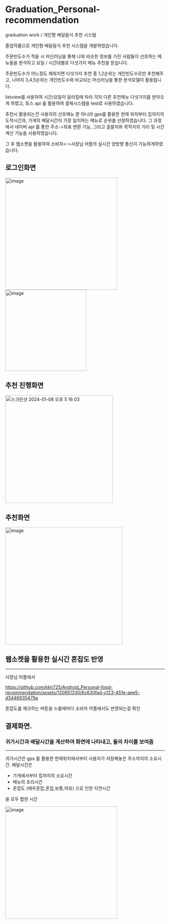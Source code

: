 
# Graduation_Personal-recommendation

graduation work / 개인형 배달음식 추천 시스템

졸업작품으로 개인형 배달음식 추천 시스템을 개발하였습니다.

주문빈도수가 적을 시 머신러닝을 통해 나와 비슷한 정보를 가진 사람들이 선호하는 메뉴들을 분석하고
요일 / 시간대별로 다섯가지 메뉴 추천을 받습니다.

주문빈도수가 어느정도 채워지면 다섯가지 추천 중 1,2순위는 개인빈도수로만 추천해주고,
나머지 3,4,5순위는 개인빈도수와 비교되는 머신러닝을 통한 분석모델이 활용됩니다.

listview를 사용하여 시간/요일이 달라짐에 따라 각자 다른 추천메뉴 다섯가지를 받아오게 하였고,
토스 api 를 활용하여 결제시스템을 test로 사용하였습니다.

추천시 활용되는건 사용자의 선호메뉴 뿐 아니라 gps를 활용한 현재 위치부터 집까지의 도착시간과,
가게의 배달시간이 가장 일치하는 메뉴로 순위를 선정하였습니다. 그 과정에서 네이버 api 를 통한 주소->좌표 변환 기능, 그리고 출발지와 목적지의 거리 및 시간 계산 기능을 사용하였습니다.

그 후 웹소켓을 활용하여 소비자<->사장님 어플의 실시간 양방향 통신이 가능하게하였습니다.

## 로그인화면
<img width="354" alt="image" src="https://github.com/kkh725/Android_Personal-food-recommendation/assets/120651330/b940668f-cffe-4703-8e45-dc37c9a0d16e">

<img width="256" alt="image" src="https://github.com/kkh725/Android_Personal-food-recommendation/assets/120651330/e43512c5-6dfa-4db1-aca2-4a927fff2c0b">

## 추천 진행화면
<img width="340" alt="스크린샷 2024-01-08 오후 5 16 03" src="https://github.com/kkh725/Android_Personal-food-recommendation/assets/120651330/70aa896b-614d-479f-b083-c24c96b6eae0">

## 추천화면 
<img width="370" alt="image" src="https://github.com/kkh725/Android_Personal-food-recommendation/assets/120651330/863e0508-9e79-4db9-8fc5-ffc929a66f77">


## 웹소켓을 활용한 실시간 혼잡도 반영 
----------
사장님 어플에서 

https://github.com/kkh725/Android_Personal-food-recommendation/assets/120651330/6c630fad-cf23-451e-aee5-d3446935479a

혼잡도를 체크하는 버튼을 누를때마다 소비자 어플에서도 반영되는걸 확인


## 결제화면.
### 귀가시간과 배달시간을 계산하여 화면에 나타내고, 둘의 차이를 보여줌
---------

귀가시간은 gps 를 활용한 현재위치에서부터 사용자가 저장해놓은 주소까지의 소요시간.
배달시간은
- 가게에서부터 집까지의 소요시간
- 메뉴의 조리시간
- 혼잡도 (매우혼잡,혼잡,보통,여유) 으로 인한 지연시간
  
을 모두 합한 시간

<img width="354" alt="image" src="https://github.com/kkh725/Android_Personal-food-recommendation/assets/120651330/c36b62fa-e586-42af-b94b-806add0a7ef2">









